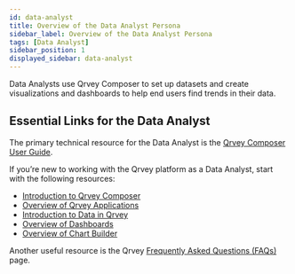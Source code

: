 ```yaml
---
id: data-analyst
title: Overview of the Data Analyst Persona
sidebar_label: Overview of the Data Analyst Persona
tags: [Data Analyst]
sidebar_position: 1
displayed_sidebar: data-analyst
---
```


Data Analysts use Qrvey Composer to set up datasets and create visualizations and dashboards to help end users find trends in their data.

## Essential Links for the Data Analyst
The primary technical resource for the Data Analyst is the [Qrvey Composer User Guide](../composer/introduction-to-qrvey-composer.md). 

If you’re new to working with the Qrvey platform as a Data Analyst, start with the following resources:
* [Introduction to Qrvey Composer](../composer/introduction-to-qrvey-composer.md)
* [Overview of Qrvey Applications](../composer/04-Managing%20Applications/overview-of-applications.md)
* [Introduction to Data in Qrvey](../composer/05-Working%20with%20Data/Datasets/01-Overview%20of%20Datasets/overview-of-datasets.md)
* [Overview of Dashboards](../composer/06-Building%20Dashboards/overview-of-dashboards.md)
* [Overview of Chart Builder](../composer/07-Creating%20Charts/overview-of-chart-builder.md)

Another useful resource is the Qrvey [Frequently Asked Questions (FAQs)](../getting-started/faqs.md) page. 